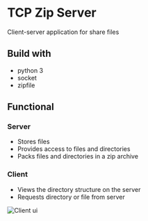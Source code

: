 # TCP Zip Server
Client-server application for share files

## Build with
* python 3
* socket 
* zipfile

## Functional

### Server
* Stores files
* Provides access to files and directories
* Packs files and directories in a zip archive

### Client
* Views the directory structure on the server
* Requests directory or file from server

![Client ui](https://bitbucket.org/nikon_petr/tcp-zip-server/raw/9b77579860dbd4c2deb622cac2b65340d6f96194/screen.png)
